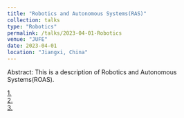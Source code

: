 ```yaml
---
title: "Robotics and Autonomous Systems(RAS)"
collection: talks
type: "Robotics"
permalink: /talks/2023-04-01-Robotics
venue: "JUFE"
date: 2023-04-01
location: "Jiangxi, China"
---
```

Abstract: This is a description of Robotics and Autonomous Systems(ROAS).  


[1. ](#)  
[2. ](#)  
[3. ](#) 
